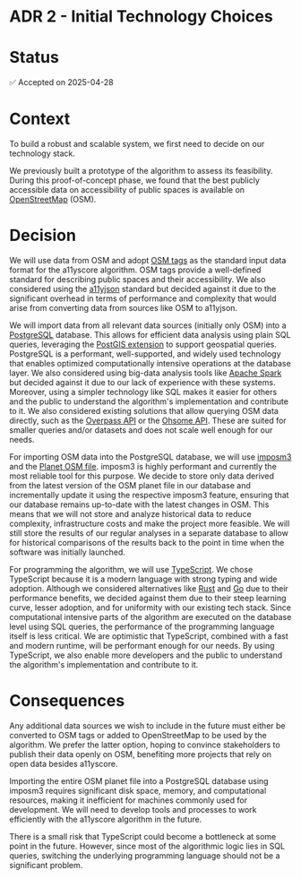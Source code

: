 # ADR 2 - Initial Technology Choices

# Status
✅ Accepted on 2025-04-28

# Context
To build a robust and scalable system, we first need to decide on our technology stack.

We previously built a prototype of the algorithm to assess its feasibility. During this proof-of-concept phase, we found that the best publicly accessible data on accessibility of public spaces is available on [OpenStreetMap](https://wiki.openstreetmap.org/) (OSM).

# Decision
We will use data from OSM and adopt [OSM tags](https://wiki.openstreetmap.org/wiki/Tags) as the standard input data format for the a11yscore algorithm. OSM tags provide a well-defined standard for describing public spaces and their accessibility. We also considered using the [a11yjson](https://sozialhelden.github.io/a11yjson/) standard but decided against it due to the significant overhead in terms of performance and complexity that would arise from converting data from sources like OSM to a11yjson.

We will import data from all relevant data sources (initially only OSM) into a [PostgreSQL](https://www.postgresql.org/) database. This allows for efficient data analysis using plain SQL queries, leveraging the [PostGIS extension](https://postgis.net/) to support geospatial queries. PostgreSQL is a performant, well-supported, and widely used technology that enables optimized computationally intensive operations at the database layer. We also considered using big-data analysis tools like [Apache Spark](https://spark.apache.org/) but decided against it due to our lack of experience with these systems. Moreover, using a simpler technology like SQL makes it easier for others and the public to understand the algorithm's implementation and contribute to it. We also considered existing solutions that allow querying OSM data directly, such as the [Overpass API](https://wiki.openstreetmap.org/wiki/Overpass_API) or the [Ohsome API](https://wiki.openstreetmap.org/wiki/Ohsome_API). These are suited for smaller queries and/or datasets and does not scale well enough for our needs.

For importing OSM data into the PostgreSQL database, we will use [imposm3](https://imposm.org/docs/imposm3/latest/) and the [Planet OSM file](https://planet.openstreetmap.org/). imposm3 is highly performant and currently the most reliable tool for this purpose. We decide to store only data derived from the latest version of the OSM planet file in our database and incrementally update it using the respective imposm3 feature, ensuring that our database remains up-to-date with the latest changes in OSM. This means that we will not store and analyze historical data to reduce complexity, infrastructure costs and make the project more feasible. We will still store the results of our regular analyses in a separate database to allow for historical comparisons of the results back to the point in time when the software was initially launched.

For programming the algorithm, we will use [TypeScript](https://www.typescriptlang.org/). We chose TypeScript because it is a modern language with strong typing and wide adoption. Although we considered alternatives like [Rust](https://www.rust-lang.org/) and [Go](https://go.dev/) due to their performance benefits, we decided against them due to their steep learning curve, lesser adoption, and for uniformity with our existing tech stack. Since computational intensive parts of the algorithm are executed on the database level using SQL queries, the performance of the programming language itself is less critical. We are optimistic that TypeScript, combined with a fast and modern runtime, will be performant enough for our needs. By using TypeScript, we also enable more developers and the public to understand the algorithm's implementation and contribute to it.

# Consequences
Any additional data sources we wish to include in the future must either be converted to OSM tags or added to OpenStreetMap to be used by the algorithm. We prefer the latter option, hoping to convince stakeholders to publish their data openly on OSM, benefiting more projects that rely on open data besides a11yscore.

Importing the entire OSM planet file into a PostgreSQL database using imposm3 requires significant disk space, memory, and computational resources, making it inefficient for machines commonly used for development. We will need to develop tools and processes to work efficiently with the a11yscore algorithm in the future.

There is a small risk that TypeScript could become a bottleneck at some point in the future. However, since most of the algorithmic logic lies in SQL queries, switching the underlying programming language should not be a significant problem.
